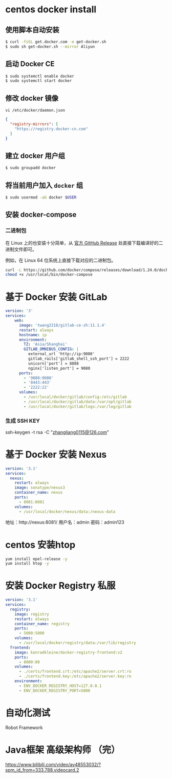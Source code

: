# centos docker install
## 使用脚本自动安装

```sh
$ curl -fsSL get.docker.com -o get-docker.sh
$ sudo sh get-docker.sh --mirror Aliyun
```

## 启动 Docker CE

```sh
$ sudo systemctl enable docker
$ sudo systemctl start docker
```

## 修改 docker 镜像
```
vi /etc/docker/daemon.json
```
```json
{
  "registry-mirrors": [
    "https://registry.docker-cn.com"
  ] 
}
```



## 建立 docker 用户组

```sh
$ sudo groupadd docker
```

## 将当前用户加入 `docker` 组

```bash
$ sudo usermod -aG docker $USER
```

## 安装 docker-compose

### 二进制包

在 Linux 上的也安装十分简单，从 [官方 GitHub Release](https://github.com/docker/compose/releases) 处直接下载编译好的二进制文件即可。

例如，在 Linux 64 位系统上直接下载对应的二进制包。

```bash
curl -L https://github.com/docker/compose/releases/download/1.24.0/docker-compose-`uname -s`-`uname -m` -o /usr/local/bin/docker-compose
chmod +x /usr/local/bin/docker-compose
```

#  基于 Docker 安装 GitLab

```yaml
version: '3'
services:
    web:
      image: 'twang2218/gitlab-ce-zh:11.1.4'
      restart: always
      hostname: ip
      environment:
        TZ: 'Asia/Shanghai'
        GITLAB_OMNIBUS_CONFIG: |
          external_url 'http://ip:9080'
          gitlab_rails['gitlab_shell_ssh_port'] = 2222
          unicorn['port'] = 8888
          nginx['listen_port'] = 9080
      ports:
        - '9080:9080'
        - '8443:443'
        - '2222:22'
      volumes:
        - /usr/local/docker/gitlab/config:/etc/gitlab
        - /usr/local/docker/gitlab/data:/var/opt/gitlab
        - /usr/local/docker/gitlab/logs:/var/log/gitlab
```

### 生成 SSH KEY

ssh-keygen -t rsa -C "zhangliang0115@126.com"

# 基于 Docker 安装 Nexus

```yaml
version: '3.1'
services:
  nexus:
    restart: always
    image: sonatype/nexus3
    container_name: nexus
    ports:
      - 8081:8081
    volumes:
      - /usr/local/docker/nexus/data:/nexus-data
```

地址：http://nexus:8081/ 用户名：admin 密码：admin123

# centos 安装htop

```sh
yum install epel-release -y
yum install htop -y
```

# 安装 Docker Registry 私服

```yaml
version: '3.1'
services:
  registry:
    image: registry
    restart: always
    container_name: registry
    ports:
      - 5000:5000
    volumes:
      - /usr/local/docker/registry/data:/var/lib/registry
  frontend:
    image: konradkleine/docker-registry-frontend:v2
    ports:
      - 8080:80
    volumes:
      - ./certs/frontend.crt:/etc/apache2/server.crt:ro
      - ./certs/frontend.key:/etc/apache2/server.key:ro
    environment:
      - ENV_DOCKER_REGISTRY_HOST=127.0.0.1
      - ENV_DOCKER_REGISTRY_PORT=5000
```

# 自动化测试

Robot Framework

# Java框架 高级架构师 （完）

https://www.bilibili.com/video/av48553032/?spm_id_from=333.788.videocard.2